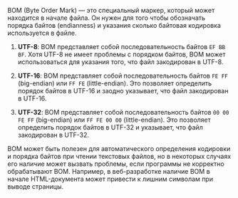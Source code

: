 BOM (Byte Order Mark) — это специальный маркер, который может находится в начале файла. Он нужен для того чтобы обозначать порядка байтов (endianness) и указания сколько байтовая кодировка используется в файле.

1. **UTF-8**: BOM представляет собой последовательность байтов `EF BB BF`. Хотя UTF-8 не имеет проблемы с порядком байтов, BOM может использоваться для указания того, что файл закодирован в UTF-8.

2. **UTF-16**: BOM представляет собой последовательность байтов `FE FF` (big-endian) или `FF FE` (little-endian). Это позволяет определить порядок байтов в UTF-16 и заодно указывает, что файл закодирован в UTF-16.

3. **UTF-32**: BOM представляет собой последовательность байтов `00 00 FE FF` (big-endian) или `FF FE 00 00` (little-endian). Это позволяет определить порядок байтов в UTF-32 и указывает, что файл закодирован в UTF-32.

BOM может быть полезен для автоматического определения кодировки и порядка байтов при чтении текстовых файлов, но в некоторых случаях его наличие может вызвать проблемы, если программы не корректно обрабатывают BOM. Например, в веб-разработке наличие BOM в начале HTML-документа может привести к лишним символам при выводе страницы.